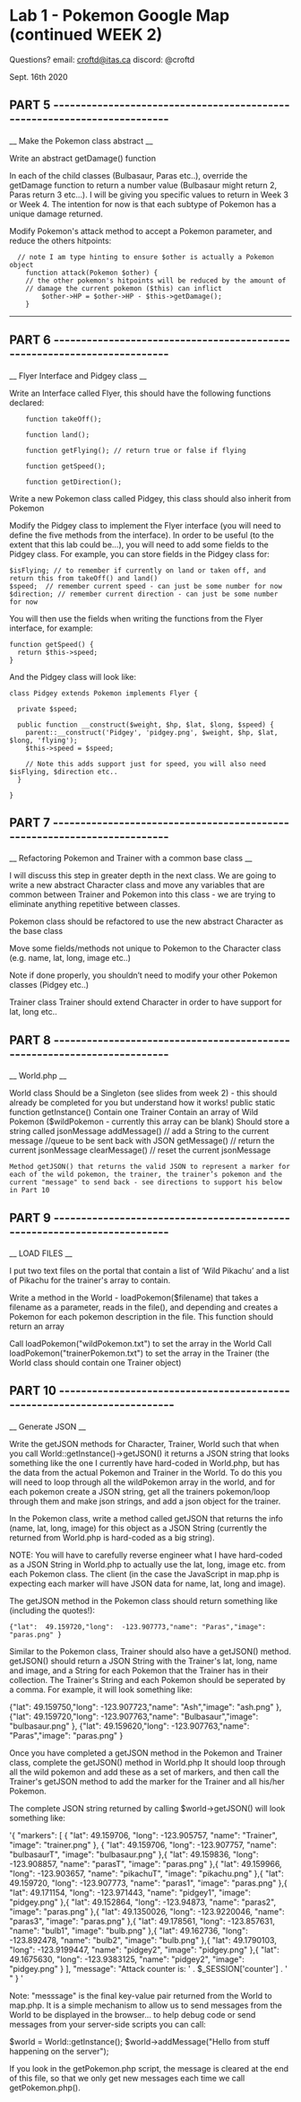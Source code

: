 
# Lab 1 - Pokemon Google Map (continued WEEK 2)

Questions? 
email: croftd@itas.ca 
discord: @croftd

Sept. 16th 2020

## PART 5 ------------------------------------------------------------------------

__ Make the Pokemon class abstract __

Write an abstract getDamage() function

In each of the child classes (Bulbasaur, Paras etc..), override the getDamage function to return a number value (Bulbasaur might return 2, Paras return 3 etc...). I will be giving you specific values to return in Week 3 or Week 4. The intention for now is that each subtype of Pokemon has a unique damage returned.

Modify Pokemon's attack method to accept a Pokemon parameter, and reduce the others hitpoints:

```
  // note I am type hinting to ensure $other is actually a Pokemon object
	function attack(Pokemon $other) {
    // the other pokemon's hitpoints will be reduced by the amount of 
    // damage the current pokemon ($this) can inflict
		$other->HP = $other->HP - $this->getDamage();
	}
```

---

## PART 6 ------------------------------------------------------------------------

__ Flyer Interface and Pidgey class __

Write an Interface called Flyer, this should have the following functions declared:

```
	function takeOff();

	function land();

	function getFlying(); // return true or false if flying

	function getSpeed();

	function getDirection();
```

Write a new Pokemon class called Pidgey, this class should also inherit from Pokemon

Modify the Pidgey class to implement the Flyer interface (you will need to define the five methods from the interface). In order to be useful (to the extent that this lab could be...), you will need to add some fields to the Pidgey class. For example, you can store fields in the Pidgey class for:

	$isFlying; // to remember if currently on land or taken off, and return this from takeOff() and land()
	$speed;  // remember current speed - can just be some number for now
	$direction; // remember current direction - can just be some number for now

You will then use the fields when writing the functions from the Flyer interface, for example:

```
function getSpeed() {
  return $this->speed;
}
```
And the Pidgey class will look like:

```
class Pidgey extends Pokemon implements Flyer {

  private $speed;

  public function __construct($weight, $hp, $lat, $long, $speed) {
    parent::__construct('Pidgey', 'pidgey.png', $weight, $hp, $lat, $long, 'flying');
    $this->speed = $speed;

    // Note this adds support just for speed, you will also need $isFlying, $direction etc..
  }

}
```

## PART 7 ------------------------------------------------------------------------

__ Refactoring Pokemon and Trainer with a common base class __

I will discuss this step in greater depth in the next class. We are going to 
write a new abstract Character class and move any variables that are common between Trainer
and Pokemon into this class - we are trying to eliminate anything repetitive between classes.

Pokemon class should be refactored to use the new abstract Character as the base class

Move some fields/methods not unique to Pokemon to the Character class (e.g. name, lat, long, image etc..)

Note if done properly, you shouldn’t need to modify your other Pokemon classes (Pidgey etc..)

Trainer class
  Trainer should extend Character in order to have support for lat, long etc..



## PART 8 ------------------------------------------------------------------------

__ World.php __

World class
	Should be a Singleton (see slides from week 2) - this should already be completed for you but understand how it works!
	public static function getInstance()
	Contain one Trainer
	Contain an array of Wild Pokemon ($wildPokemon - currently this array can be blank)
	Should store a string called jsonMessage
	addMessage() // add a String to the current message 			 //queue to be sent back with JSON
	getMessage()  // return the current jsonMessage
	clearMessage() // reset the current jsonMessage

	Method getJSON() that returns the valid JSON to represent a marker for each of the wild pokemon, the trainer, the trainer’s pokemon and the current "message" to send back - see directions to support his below in Part 10


## PART 9 ------------------------------------------------------------------------

__ LOAD FILES __

I put two text files on the portal that contain a list of ’Wild Pikachu’ and a list of Pikachu for the trainer's array to contain.

Write a method in the World - loadPokemon($filename) that takes a filename as a parameter, reads in the file(), and depending and creates a Pokemon for each pokemon description in the file. This function should return an array

Call loadPokemon("wildPokemon.txt") to set the array in the World
Call loadPokemon("trainerPokemon.txt") to set the array in the Trainer (the World class should contain one Trainer object)

## PART 10 ------------------------------------------------------------------------

__ Generate JSON __

Write the getJSON methods for Character, Trainer, World such that when you call World::getInstance()->getJSON() it returns a JSON string that looks something like the one I currently have hard-coded in World.php, but has the data from the actual Pokemon and Trainer in the World. To do this you will need to loop through all the wildPokemon array in the world, and for each pokemon create a JSON string, get all the trainers pokemon/loop through them and make json strings, and add a json object for the trainer.

In the Pokemon class, write a method called getJSON that returns the info (name, lat, long, image) for this object as a JSON String (currently the returned from World.php is hard-coded as a big string). 

NOTE: You will have to carefully reverse engineer what I have hard-coded as a JSON String in World.php
to actually use the lat, long, image etc. from each Pokemon class. The client (in the case the JavaScript in map.php is expecting each marker will have JSON data for name, lat, long and image).

The getJSON method in the Pokemon class should return something like (including the quotes!):

```
{"lat":  49.159720,"long":  -123.907773,"name": "Paras","image": "paras.png" }

```

Similar to the Pokemon class, Trainer should also have a getJSON() method.
  getJSON() should return a JSON String with the Trainer's lat, long, name and image, and a String for each Pokemon that the Trainer has in their collection. The Trainer's String and each Pokemon should be seperated by a comma. For example, it will look something like:

  {"lat":  49.159750,"long":  -123.907723,"name": "Ash","image": "ash.png" }, 
  {"lat":  49.159720,"long":  -123.907763,"name": "Bulbasaur","image": "bulbasaur.png" },
  {"lat":  49.159620,"long":  -123.907763,"name": "Paras","image": "paras.png" }

Once you have completed a getJSON method in the Pokemon and Trainer class, complete the getJSON() method in World.php
It should loop through all the wild pokemon and add these as a set of markers, and then call the Trainer's getJSON method
to add the marker for the Trainer and all his/her Pokemon.

The complete JSON string returned by calling $world->getJSON() will look something like:

'{
  "markers": [
    {
      "lat": 49.159706,
      "long": -123.905757,
      "name": "Trainer",
      "image": "trainer.png"
    }, {
      "lat": 49.159706,
      "long": -123.907757,
      "name": "bulbasaurT",
      "image": "bulbasaur.png"
    },{
      "lat": 49.159836,
      "long": -123.908857,
      "name": "parasT",
      "image": "paras.png"
    },{
      "lat": 49.159966,
      "long": -123.903657,
      "name": "pikachuT", 
      "image": "pikachu.png"
    },{
      "lat": 49.159720,
      "long": -123.907773,
      "name": "paras1", 
      "image": "paras.png"
    },{
      "lat": 49.171154,
      "long": -123.971443,
      "name": "pidgey1", 
      "image": "pidgey.png"
    },{
      "lat": 49.152864,
      "long": -123.94873,
      "name": "paras2", 
      "image": "paras.png"
    },{
      "lat": 49.1350026,
      "long": -123.9220046,
      "name": "paras3", 
      "image": "paras.png"
    },{
      "lat": 49.178561,
      "long": -123.857631,
      "name": "bulb1", 
      "image": "bulb.png"
    },{
      "lat": 49.162736,
      "long": -123.892478,
      "name": "bulb2", 
      "image": "bulb.png"
    },{
      "lat": 49.1790103,
      "long": -123.9199447,
      "name": "pidgey2", 
      "image": "pidgey.png"
    },{
      "lat": 49.1675630,
      "long": -123.9383125,
      "name": "pidgey2", 
      "image": "pidgey.png"
    }
  ],
  "message": "Attack counter is: ' . $_SESSION['counter']  . ' " 
  }
'

Note: "messsage" is the final key-value pair returned from the World to map.php. It is a simple mechanism to allow us to send messages from the World to be displayed in the browser... to help debug code or send messages from your server-side scripts you can call:

$world = World::getInstance();
$world->addMessage("Hello from stuff happening on the server");

If you look in the getPokemon.php script, the message is cleared at the end of this file, so that we only get new messages each time we call getPokemon.php().


